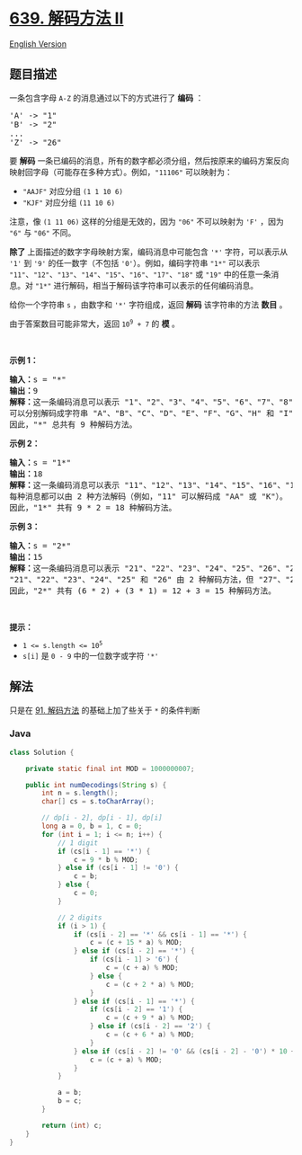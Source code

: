 # [639. 解码方法 II](https://leetcode.cn/problems/decode-ways-ii)

[English Version](/solution/0600-0699/0639.Decode%20Ways%20II/README_EN.md)

## 题目描述

<!-- 这里写题目描述 -->

<p>一条包含字母&nbsp;<code>A-Z</code> 的消息通过以下的方式进行了 <strong>编码</strong> ：</p>

<pre>
'A' -&gt; "1"
'B' -&gt; "2"
...
'Z' -&gt; "26"</pre>

<p>要 <strong>解码</strong> 一条已编码的消息，所有的数字都必须分组，然后按原来的编码方案反向映射回字母（可能存在多种方式）。例如，<code>"11106"</code> 可以映射为：</p>

<ul>
	<li><code>"AAJF"</code> 对应分组 <code>(1 1 10 6)</code></li>
	<li><code>"KJF"</code> 对应分组 <code>(11 10 6)</code></li>
</ul>

<p>注意，像 <code>(1 11 06)</code> 这样的分组是无效的，因为 <code>"06"</code> 不可以映射为 <code>'F'</code> ，因为 <code>"6"</code> 与 <code>"06"</code> 不同。</p>

<p><strong>除了</strong> 上面描述的数字字母映射方案，编码消息中可能包含 <code>'*'</code> 字符，可以表示从 <code>'1'</code> 到 <code>'9'</code> 的任一数字（不包括 <code>'0'</code>）。例如，编码字符串 <code>"1*"</code> 可以表示 <code>"11"</code>、<code>"12"</code>、<code>"13"</code>、<code>"14"</code>、<code>"15"</code>、<code>"16"</code>、<code>"17"</code>、<code>"18"</code> 或 <code>"19"</code> 中的任意一条消息。对 <code>"1*"</code> 进行解码，相当于解码该字符串可以表示的任何编码消息。</p>

<p>给你一个字符串 <code>s</code> ，由数字和 <code>'*'</code> 字符组成，返回 <strong>解码</strong> 该字符串的方法 <strong>数目</strong> 。</p>

<p>由于答案数目可能非常大，返回&nbsp;<code>10<sup>9</sup> + 7</code>&nbsp;的&nbsp;<b>模</b>&nbsp;。</p>

<p>&nbsp;</p>

<p><strong>示例 1：</strong></p>

<pre>
<strong>输入：</strong>s = "*"
<strong>输出：</strong>9
<strong>解释：</strong>这一条编码消息可以表示 "1"、"2"、"3"、"4"、"5"、"6"、"7"、"8" 或 "9" 中的任意一条。
可以分别解码成字符串 "A"、"B"、"C"、"D"、"E"、"F"、"G"、"H" 和 "I" 。
因此，"*" 总共有 9 种解码方法。
</pre>

<p><strong>示例 2：</strong></p>

<pre>
<strong>输入：</strong>s = "1*"
<strong>输出：</strong>18
<strong>解释：</strong>这一条编码消息可以表示 "11"、"12"、"13"、"14"、"15"、"16"、"17"、"18" 或 "19" 中的任意一条。
每种消息都可以由 2 种方法解码（例如，"11" 可以解码成 "AA" 或 "K"）。
因此，"1*" 共有 9 * 2 = 18 种解码方法。
</pre>

<p><strong>示例 3：</strong></p>

<pre>
<strong>输入：</strong>s = "2*"
<strong>输出：</strong>15
<strong>解释：</strong>这一条编码消息可以表示 "21"、"22"、"23"、"24"、"25"、"26"、"27"、"28" 或 "29" 中的任意一条。
"21"、"22"、"23"、"24"、"25" 和 "26" 由 2 种解码方法，但 "27"、"28" 和 "29" 仅有 1 种解码方法。
因此，"2*" 共有 (6 * 2) + (3 * 1) = 12 + 3 = 15 种解码方法。
</pre>

<p>&nbsp;</p>

<p><strong>提示：</strong></p>

<ul>
	<li><code>1 &lt;= s.length &lt;= 10<sup>5</sup></code></li>
	<li><code>s[i]</code> 是 <code>0 - 9</code> 中的一位数字或字符 <code>'*'</code></li>
</ul>

## 解法

只是在 [91. 解码方法](/solution/0000-0099/0091.Decode%20Ways/README.md) 的基础上加了些关于 `*` 的条件判断

### **Java**

```java
class Solution {

    private static final int MOD = 1000000007;

    public int numDecodings(String s) {
        int n = s.length();
        char[] cs = s.toCharArray();

        // dp[i - 2], dp[i - 1], dp[i]
        long a = 0, b = 1, c = 0;
        for (int i = 1; i <= n; i++) {
            // 1 digit
            if (cs[i - 1] == '*') {
                c = 9 * b % MOD;
            } else if (cs[i - 1] != '0') {
                c = b;
            } else {
                c = 0;
            }

            // 2 digits
            if (i > 1) {
                if (cs[i - 2] == '*' && cs[i - 1] == '*') {
                    c = (c + 15 * a) % MOD;
                } else if (cs[i - 2] == '*') {
                    if (cs[i - 1] > '6') {
                        c = (c + a) % MOD;
                    } else {
                        c = (c + 2 * a) % MOD;
                    }
                } else if (cs[i - 1] == '*') {
                    if (cs[i - 2] == '1') {
                        c = (c + 9 * a) % MOD;
                    } else if (cs[i - 2] == '2') {
                        c = (c + 6 * a) % MOD;
                    }
                } else if (cs[i - 2] != '0' && (cs[i - 2] - '0') * 10 + cs[i - 1] - '0' <= 26) {
                    c = (c + a) % MOD;
                }
            }

            a = b;
            b = c;
        }

        return (int) c;
    }
}
```
